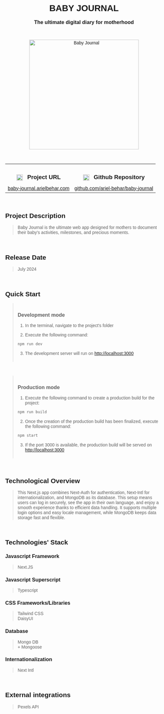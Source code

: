 <link rel="preconnect" href="https://fonts.googleapis.com">
<link rel="preconnect" href="https://fonts.gstatic.com" crossorigin>
<link href="https://fonts.googleapis.com/css2?family=Montserrat:ital,wght@0,100..900;1,100..900&display=swap" rel="stylesheet">

<div style='font-family: "Montserrat", sans-serif; font-optical-sizing: autoм font-weight: 400; font-style: normal;'>

<h1 align="center" style="text-transform: uppercase">BABY JOURNAL</h1>
<h3 align="center" style="margin-top: 1px; text-align: center;" >The ultimate digital diary for motherhood</h3>

<br />

<p align="center">
    <img style="height: 350px; width: auto" alt="Baby Journal" src="https://github-repositories-images.s3.eu-central-1.amazonaws.com/baby-journal.png">
</p>

<br />

<table align="center" style="width:100%;">
  <tr>
    <th align="center">
        <img align="center" alt="Link" style="height: 20px; width: auto; margin-right: 10px;" src="https://github-repositories-images.s3.eu-central-1.amazonaws.com/link.png">
        <h3 align="center" style="margin-bottom: 10px; display: inline-block;">Project URL</h3>
    </th>
    <th align="center">
        <img align="center" alt="Github" style="height: 20px; width: auto; margin-right: 10px;" src="https://github-repositories-images.s3.eu-central-1.amazonaws.com/github.png">
        <h3 align="center" style="margin-bottom: 10px; display: inline-block;">Github Repository</h3>
    </th>
  </tr>
  <tr>
    <td align="center">
        <a align="center" href="https://baby-journal.arielbehar.com/" target="_blank">baby-journal.arielbehar.com</a>
    </td>
    <td align="center">
        <a href="https://github.com/ariel-behar/baby-journal" target="_blank">github.com/ariel-behar/baby-journal</a>
    </td>
  </tr>
</table>

<br />

<h2>Project Description</h2>

<blockquote>Baby Journal is the ultimate web app designed for mothers to document their baby's activities, milestones, and precious moments.</blockquote>

<br />

<h2>Release Date</h2>

<blockquote>July 2024</blockquote>

<br />

<h2>Quick Start</h2>

<blockquote style="padding-top:5px; padding-bottom: 5px">
<h3>Development mode</h3>

1. In the terminal, navigate to the project's folder

2. Execute the following command:

```bash
npm run dev
```

3. The development server will run on [http://localhost:3000](http://localhost:3000)
</blockquote>

<br />

<blockquote style="padding-top:5px; padding-bottom: 5px">
<h3>Production mode</h3>

1. Execute the following command to create a production build for the project:
```bash
npm run build
```

2. Once the creation of the production build has been finalized, execute the following command:
```bash
npm start
```
3. If the port 3000 is available, the production build will be served on [http://localhost:3000](http://localhost:3000)
</blockquote>

<br />

<h2>Technological Overview</h2>

<blockquote>This Next.js app combines Next-Auth for authentication, Next-Intl for internationalization, and MongoDB as its database. This setup means users can log in securely, see the app in their own language, and enjoy a smooth experience thanks to efficient data handling. It supports multiple login options and easy locale management, while MongoDB keeps data storage fast and flexible.</blockquote>

<br />

<h2>Technologies' Stack</h2>

<h3>Javascript Framework</h3> 

<blockquote>Next.JS</blockquote>

<h3>Javascript Superscript</h3> 

<blockquote>Typescript</blockquote>

<h3>CSS Frameworks/Libraries</h3>

<blockquote>Tailwind CSS
<br/>
DaisyUI</blockquote>

<h3>Database</h3>

<blockquote>Mongo DB 
<br />
+ Mongoose</blockquote>

<h3>Internationalization</h3>

<blockquote>Next Intl</blockquote>

<br />

<h2>External integrations</h2>

<blockquote>Pexels API</blockquote>

<!-- <br /> -->
<!-- <h2>Specs</h2> -->
